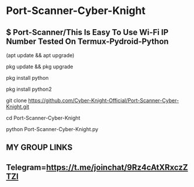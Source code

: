 # Port-Scanner-Cyber-Knight
$ Port-Scanner/This Is Easy To Use Wi-Fi IP Number Tested On Termux-Pydroid-Python
----------------------------------------------------------------------------------



(apt update && apt upgrade)

pkg update && pkg upgrade

pkg install python

pkg install python2

git clone https://github.com/Cyber-Knight-Official/Port-Scanner-Cyber-Knight.git

cd Port-Scanner-Cyber-Knight

python Port-Scanner-Cyber-Knight.py

MY GROUP LINKS
----------------------------------------------------------------------------------
Telegram=https://t.me/joinchat/9Rz4cAtXRxczZTZl
----------------------------------------------------------------------------------
